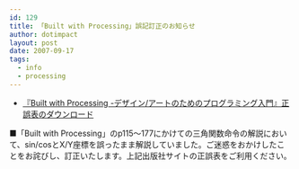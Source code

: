 ```yaml
---
id: 129
title: 「Built with Processing」誤記訂正のお知らせ
author: dotimpact
layout: post
date: 2007-09-17
tags:
  - info
  - processing
---
```

  * [『Built with Processing -デザイン/アートのためのプログラミング入門』正誤表のダウンロード][1]

■「Built with Processing」のp115〜177にかけての三角関数命令の解説において、sin/cosとX/Y座標を誤ったまま解説していました。ご迷惑をおかけしたことをお詫びし、訂正いたします。上記出版社サイトの正誤表をご利用ください。

 [1]: http://www.bnn.co.jp/news/info/built_with_processing_2.html

